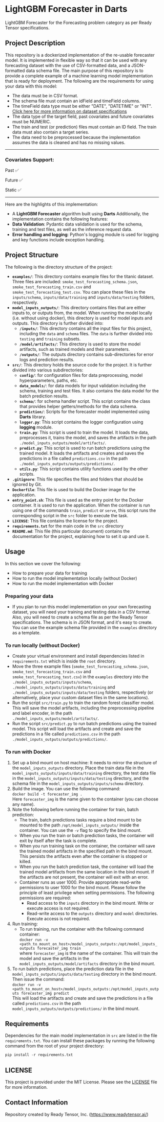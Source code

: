 # LightGBM Forecaster in Darts

LightGBM Forecaster for the Forecasting problem category as per Ready Tensor specifications.

## Project Description

This repository is a dockerized implementation of the re-usable forecaster model. It is implemented in flexible way so that it can be used with any forecasting dataset with the use of CSV-formatted data, and a JSON-formatted data schema file. The main purpose of this repository is to provide a complete example of a machine learning model implementation that is ready for deployment.
The following are the requirements for using your data with this model:

- The data must be in CSV format.
- The schema file must contain an idField and timeField columns.
- The timeField data type must be either "DATE", "DATETIME" or "INT". [Click here for more information on dataset specifications](https://docs.readytensor.ai/category/forecasting)
- The data type of the target field, past covariates and future covariates must be NUMERIC.
- The train and test (or prediction) files must contain an ID field. The train data must also contain a target series.
- The data need to be preprocessed because the implementation assumes the data is cleaned and has no missing values.

---

### Covariates Support:

Past :white_check_mark:

Future :white_check_mark:

Static :white_check_mark:

---

Here are the highlights of this implementation: <br/>

- A **LightGBM Forecaster** algorithm built using **Darts**
  Additionally, the implementation contains the following features:
- **Data Validation**: Pydantic data validation is used for the schema, training and test files, as well as the inference request data.
- **Error handling and logging**: Python's logging module is used for logging and key functions include exception handling.

## Project Structure

The following is the directory structure of the project:

- **`examples/`**: This directory contains example files for the titanic dataset. Three files are included: `smoke_test_forecasting_schema.json`, `smoke_test_forecasting_train.csv` and `smoke_test_forecasting_test.csv`. You can place these files in the `inputs/schema`, `inputs/data/training` and `inputs/data/testing` folders, respectively.
- **`model_inputs_outputs/`**: This directory contains files that are either inputs to, or outputs from, the model. When running the model locally (i.e. without using docker), this directory is used for model inputs and outputs. This directory is further divided into:
  - **`/inputs/`**: This directory contains all the input files for this project, including the `data` and `schema` files. The `data` is further divided into `testing` and `training` subsets.
  - **`/model/artifacts/`**: This directory is used to store the model artifacts, such as trained models and their parameters.
  - **`/outputs/`**: The outputs directory contains sub-directories for error logs and prediction results.
- **`src/`**: This directory holds the source code for the project. It is further divided into various subdirectories:
  - **`config/`**: for configuration files for data preprocessing, model hyperparameters, paths, etc.
  - **`data_models/`**: for data models for input validation including the schema, training and test files. It also contains the data model for the batch prediction results.
  - **`schema/`**: for schema handler script. This script contains the class that provides helper getters/methods for the data schema.
  - **`prediction/`**: Scripts for the forecaster model implemented using **Darts** library.
  - **`logger.py`**: This script contains the logger configuration using **logging** module.
  - **`train.py`**: This script is used to train the model. It loads the data, preprocesses it, trains the model, and saves the artifacts in the path `./model_inputs_outputs/model/artifacts/`.
  - **`predict.py`**: This script is used to run batch predictions using the trained model. It loads the artifacts and creates and saves the predictions in a file called `predictions.csv` in the path `./model_inputs_outputs/outputs/predictions/`.
  - **`utils.py`**: This script contains utility functions used by the other scripts.
- **`.gitignore`**: This file specifies the files and folders that should be ignored by Git.
- **`Dockerfile`**: This file is used to build the Docker image for the application.
- **`entry_point.sh`**: This file is used as the entry point for the Docker container. It is used to run the application. When the container is run using one of the commands `train`, `predict` or `serve`, this script runs the corresponding script in the `src` folder to execute the task.
- **`LICENSE`**: This file contains the license for the project.
- **`requirements.txt`** for the main code in the `src` directory
- **`README.md`**: This file (this particular document) contains the documentation for the project, explaining how to set it up and use it.

## Usage

In this section we cover the following:

- How to prepare your data for training
- How to run the model implementation locally (without Docker)
- How to run the model implementation with Docker

### Preparing your data

- If you plan to run this model implementation on your own forecasting dataset, you will need your training and testing data in a CSV format. Also, you will need to create a schema file as per the Ready Tensor specifications. The schema is in JSON format, and it's easy to create. You can use the example schema file provided in the `examples` directory as a template.

### To run locally (without Docker)

- Create your virtual environment and install dependencies listed in `requirements.txt` which is inside the `root` directory.
- Move the three example files (`smoke_test_forecasting_schema.json`, `smoke_test_forecasting_train.csv` and `smoke_test_forecasting_test.csv`) in the `examples` directory into the `./model_inputs_outputs/inputs/schema`, `./model_inputs_outputs/inputs/data/training` and `./model_inputs_outputs/inputs/data/testing` folders, respectively (or alternatively, place your custom dataset files in the same locations).
- Run the script `src/train.py` to train the random forest classifier model. This will save the model artifacts, including the preprocessing pipeline and label encoder, in the path `./model_inputs_outputs/model/artifacts/`.
- Run the script `src/predict.py` to run batch predictions using the trained model. This script will load the artifacts and create and save the predictions in a file called `predictions.csv` in the path `./model_inputs_outputs/outputs/predictions/`.

### To run with Docker

1. Set up a bind mount on host machine: It needs to mirror the structure of the `model_inputs_outputs` directory. Place the train data file in the `model_inputs_outputs/inputs/data/training` directory, the test data file in the `model_inputs_outputs/inputs/data/testing` directory, and the schema file in the `model_inputs_outputs/inputs/schema` directory.
2. Build the image. You can use the following command: <br/>
   `docker build -t forecaster_img .` <br/>
   Here `forecaster_img` is the name given to the container (you can choose any name).
3. Note the following before running the container for train, batch prediction:
   - The train, batch predictions tasks require a bind mount to be mounted to the path `/opt/model_inputs_outputs/` inside the container. You can use the `-v` flag to specify the bind mount.
   - When you run the train or batch prediction tasks, the container will exit by itself after the task is complete.
   - When you run training task on the container, the container will save the trained model artifacts in the specified path in the bind mount. This persists the artifacts even after the container is stopped or killed.
   - When you run the batch prediction task, the container will load the trained model artifacts from the same location in the bind mount. If the artifacts are not present, the container will exit with an error.
   - Container runs as user 1000. Provide appropriate read-write permissions to user 1000 for the bind mount. Please follow the principle of least privilege when setting permissions. The following permissions are required:
     - Read access to the `inputs` directory in the bind mount. Write or execute access is not required.
     - Read-write access to the `outputs` directory and `model` directories. Execute access is not required.
4. Run training:
   - To run training, run the container with the following command container: <br/>
     `docker run -v <path_to_mount_on_host>/model_inputs_outputs:/opt/model_inputs_outputs forecaster_img train` <br/>
     where `forecaster_img` is the name of the container. This will train the model and save the artifacts in the `model_inputs_outputs/model/artifacts` directory in the bind mount.
5. To run batch predictions, place the prediction data file in the `model_inputs_outputs/inputs/data/testing` directory in the bind mount. Then issue the command: <br/>
   `docker run -v <path_to_mount_on_host>/model_inputs_outputs:/opt/model_inputs_outputs forecaster_img predict` <br/>
   This will load the artifacts and create and save the predictions in a file called `predictions.csv` in the path `model_inputs_outputs/outputs/predictions/` in the bind mount.

## Requirements

Dependencies for the main model implementation in `src` are listed in the file `requirements.txt`.
You can install these packages by running the following command from the root of your project directory:

```python
pip install -r requirements.txt
```

## LICENSE

This project is provided under the MIT License. Please see the [LICENSE](LICENSE) file for more information.

## Contact Information

Repository created by Ready Tensor, Inc. (https://www.readytensor.ai/)
